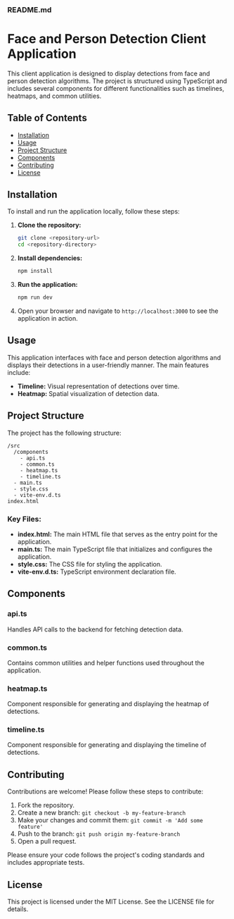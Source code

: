 ### README.md

# Face and Person Detection Client Application

This client application is designed to display detections from face and person detection algorithms. The project is structured using TypeScript and includes several components for different functionalities such as timelines, heatmaps, and common utilities.

## Table of Contents
- [Installation](#installation)
- [Usage](#usage)
- [Project Structure](#project-structure)
- [Components](#components)
- [Contributing](#contributing)
- [License](#license)

## Installation

To install and run the application locally, follow these steps:

1. **Clone the repository:**
   ```bash
   git clone <repository-url>
   cd <repository-directory>
   ```

2. **Install dependencies:**
   ```bash
   npm install
   ```

3. **Run the application:**
   ```bash
   npm run dev
   ```

4. Open your browser and navigate to `http://localhost:3000` to see the application in action.

## Usage

This application interfaces with face and person detection algorithms and displays their detections in a user-friendly manner. The main features include:

- **Timeline:** Visual representation of detections over time.
- **Heatmap:** Spatial visualization of detection data.

## Project Structure

The project has the following structure:

```
/src
  /components
    - api.ts
    - common.ts
    - heatmap.ts
    - timeline.ts
  - main.ts
  - style.css
  - vite-env.d.ts
index.html
```

### Key Files:

- **index.html:** The main HTML file that serves as the entry point for the application.
- **main.ts:** The main TypeScript file that initializes and configures the application.
- **style.css:** The CSS file for styling the application.
- **vite-env.d.ts:** TypeScript environment declaration file.

## Components

### api.ts
Handles API calls to the backend for fetching detection data.

### common.ts
Contains common utilities and helper functions used throughout the application.

### heatmap.ts
Component responsible for generating and displaying the heatmap of detections.

### timeline.ts
Component responsible for generating and displaying the timeline of detections.

## Contributing

Contributions are welcome! Please follow these steps to contribute:

1. Fork the repository.
2. Create a new branch: `git checkout -b my-feature-branch`
3. Make your changes and commit them: `git commit -m 'Add some feature'`
4. Push to the branch: `git push origin my-feature-branch`
5. Open a pull request.

Please ensure your code follows the project's coding standards and includes appropriate tests.

## License

This project is licensed under the MIT License. See the LICENSE file for details.
